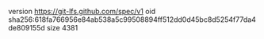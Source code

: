 version https://git-lfs.github.com/spec/v1
oid sha256:618fa766956e84ab538a5c99508894ff512dd0d45bc8d5254f77da4de809155d
size 4381

